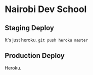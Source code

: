 Nairobi Dev School
===
Staging Deploy
---
It's just heroku. `git push heroku master`


Production Deploy
---
Heroku.
